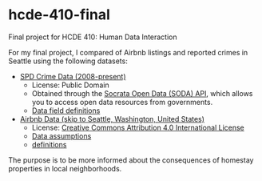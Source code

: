 # hcde-410-final
Final project for HCDE 410: Human Data Interaction

For my final project, I compared of Airbnb listings and reported crimes in Seattle using the following datasets:

* [SPD Crime Data (2008-present)](https://data.seattle.gov/Public-Safety/SPD-Crime-Data-2008-Present/tazs-3rd5)
    * License: Public Domain
    * Obtained through the [Socrata Open Data (SODA) API](https://dev.socrata.com/), which allows you to access open data resources from governments.
    * [Data field definitions](SPD_DSG_OFFENSE_METADATA.pdf)
* [Airbnb Data (skip to Seattle, Washington, United States)](http://insideairbnb.com/get-the-data/)
    * License: [Creative Commons Attribution 4.0 International License](https://creativecommons.org/licenses/by/4.0/)
    * [Data assumptions](http://insideairbnb.com/data-assumptions)
    * [definitions](https://docs.google.com/spreadsheets/d/1iWCNJcSutYqpULSQHlNyGInUvHg2BoUGoNRIGa6Szc4/edit?usp=sharing)

The purpose is to be more informed about the consequences of homestay properties in local neighborhoods.